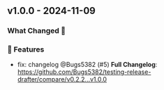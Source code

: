 # 

## v1.0.0 - 2024-11-09

### What Changed 👀

### 🚀 Features

- fix: changelog @Bugs5382 (#5)
  **Full Changelog**: https://github.com/Bugs5382/testing-release-drafter/compare/v0.2.2...v1.0.0
